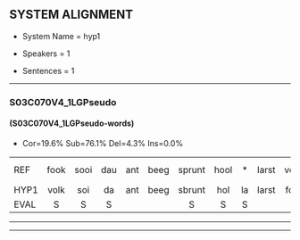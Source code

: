 
## SYSTEM ALIGNMENT

- System Name = hyp1

- Speakers = 1

- Sentences = 1

---

### S03C070V4_1LGPseudo

#### (S03C070V4_1LGPseudo-words)

- Cor=19.6%	Sub=76.1%	Del=4.3%	Ins=0.0%

|  |  |  |  |  |  |  |  |  |  |  |  |  |  |  |  |  |  |  |  |  |  |  |  |  |  |  |  |  |  |  |  |  |  |  |  |  |  |  |  |  |  |  |  |  |  |  |
|:--- |:---:|:---:|:---:|:---:|:---:|:---:|:---:|:---:|:---:|:---:|:---:|:---:|:---:|:---:|:---:|:---:|:---:|:---:|:---:|:---:|:---:|:---:|:---:|:---:|:---:|:---:|:---:|:---:|:---:|:---:|:---:|:---:|:---:|:---:|:---:|:---:|:---:|:---:|:---:|:---:|:---:|:---:|:---:|:---:|:---:|:---:|
| REF | fook | sooi | dau | ant | beeg | sprunt | hool | * | larst | vout | zwoei | fam | rachts | vaap*(aap) | sprieuw | keng | swoers | doer | plirt | * | * | jien | blard | guul | hoekt | * | neeuw | noork | vid | zans | leum*(leem) | haans | spaai | sjalt | heik | sank | roen | frijk | eem*(eeuw) | * | schard | grek | dron | snaaf | *(stout) | stuid |
| HYP1 | volk | soi | da | ant | beeg | sbrunt | hol | la | larst | fout | swooi | van | ract | ap | priel | keng | swoors | door | plirt | hé | ji | jén | plart | gu | ookt | ne | neeo | nor | vit | sans | leem | hans | spy | schelt | heijk | sank |  | roon | freik | eeuw | schert | grek | dron | snaaf |  | stauwstuit |
| EVAL | S | S | S |  |  | S | S | S |  | S | S | S | S | S | S |  | S | S |  | S | S | S | S | S | S | S | S | S | S | S | S | S | S | S | S |  | D | S | S | S | S |  |  |  | D | S |
---

---
